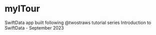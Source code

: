 # myITour
SwiftData app built following @twostraws tutorial series Introduction to SwiftData - September 2023
